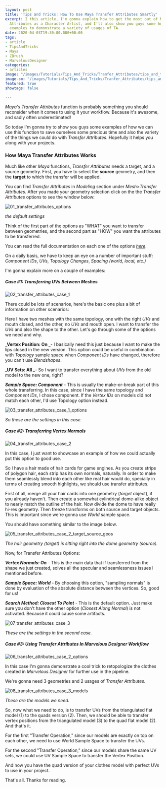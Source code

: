 ```yaml
---
layout: post
title: 'Tips and Tricks: How To Use Maya Transfer Attributes Smartly'
excerpt: I this article, I'm gonna explain how to get the most out of Maya's Transfer
  Attributes as a Character Artist, and I'll also show you guys some hopefully useful
  examples to demonstrate a variety of usages of TA.
date: 2020-04-03T19:30:00.000+00:00
tags:
- article
- TipsAndTricks
- Maya
- ZBrush
- MarvelousDesigner
categories:
- articles
image: "/images/Tutorials/Tips_And_Tricks/Tranfer_Attributes/tips_and_tricks_on_transfer_attributes_header.jpg"
image-sm: "/images/Tutorials/Tips_And_Tricks/Tranfer_Attributes/tips_and_tricks_on_transfer_attributes_header.jpg"
featured: true
showtags: false

---
```

_Maya's Transfer Attributes_ function is probably something you should reconsider when it comes to using it your workflow. Because it's awesome, and sadly often underestimated!

So today I'm gonna try to show you guys some examples of how we can use this function to save ourselves some precious time and also the variety of the things we could do with _Transfer Attributes_. Hopefully it helps you along with your projects.

### How Maya Transfer Attributes Works

Much like other _Maya_ functions, _Transfer Attributes_ needs a target, and a source geometry. First, you have to select the **source** geometry, and then the **target** to which the transfer will be applied.

You can find _Transfer Attributes_ in _Modeling_ section under _Mesh_>_Transfer Attributes_. After you made your geometry selection click on the the _Transfer Attributes_ options to see the window below:

<img src="/images/Tutorials/Tips_And_Tricks/Tranfer_Attributes/01_transfer_attributes_options.jpg" alt="01_transfer_attributes_options" class="responsive">

_the default settings_

Think of the first part of the options as "WHAT" you want to transfer between geometries, and the second part as "HOW" you want the attributes to be transferred.

You can read the full documentation on each one of the options [_here_](https://knowledge.autodesk.com/support/maya/learn-explore/caas/CloudHelp/cloudhelp/2018/ENU/Maya-Modeling/files/GUID-76D5F064-C5A1-4310-B72A-788AB5C9A25B-htm.html "Transfer attributes between meshes").

On a daily basis, we have to keep an eye on a number of important stuff: _Component IDs_, _UVs_, _Topology Changes_, _Spacing_ _(world, local, etc.)_

I'm gonna explain more on a couple of examples:

##### Case #1: Transferring UVs Between Meshes

<img src="/images/Tutorials/Tips_And_Tricks/Tranfer_Attributes/02_transfer_attributes_case_1.jpg" alt="02_transfer_attributes_case_1" class="responsive">

There could be lots of scenarios, here's the basic one plus a bit of information on other scenarios:

Here I have two meshes with the same topology, one with the right _UVs_ and mouth closed, and the other, no _UVs_ and mouth open. I want to transfer the _UVs_ and also the shape to the other. Let's go through some of the options we need and why.

**_Vertex Position: On _**- I basically need this just because I want to make the lips closed in the new version. This option could be useful in combination with _Topology_ sample space when _Component IDs_ have changed, therefore you can't use _Blendshapes_.

**_UV Sets: All _**- So I want to transfer everything about _UVs_ from the old model to the new one, right?

**_Sample Space: Component_** - This is usually the make-or-break part of this whole transferring. In this case, since I have the same topology and _Component IDs_, I chose component. If the _Vertex IDs_ on models did not match each other, I'd use Topology option instead.

<img src="/images/Tutorials/Tips_And_Tricks/Tranfer_Attributes/03_transfer_attributes_case_1_options.jpg" alt="03_transfer_attributes_case_1_options" class="responsive">

_So these are the settings in this case._

##### Case #2: Transferring Vertex Normals

<img src="/images/Tutorials/Tips_And_Tricks/Tranfer_Attributes/04_transfer_attributes_case_2.jpg" alt="04_transfer_attributes_case_2" class="responsive">

In this case, I just want to showcase an example of how we could actually put this option to good use.

So I have a hair made of hair cards for game engines. As you create strips of polygon hair, each strip has its own normals, naturally. In order to make them seamlessly blend into each other like real hair would do, specially in terms of creating smooth highlights, we should use transfer attributes.

First of all, merge all your hair cards into one geometry (_target_ object), if you already haven't. Then create a somewhat cylindrical dome-alike object to nearly match the outline of the hair. Now divide the dome to have really hi-res geometry. Then freeze transforms on both source and target objects. This is important since we're gonna use _World_ sample space.

You should have something similar to the image below.

<img src="/images/Tutorials/Tips_And_Tricks/Tranfer_Attributes/05_transfer_attributes_case_2_target_source_geos.jpg" alt="05_transfer_attributes_case_2_target_source_geos" class="responsive">

_The hair geometry (target) is sitting right into the dome geometry (source)._

Now, for Transfer Attributes Options:

**_Vertex Normals: On_** - This is the main data that if transferred from the shape we just created, solves all the specular and seamlessness issues I mentioned before.

**_Sample Space: World_** - By choosing this option, "sampling normals" is done by evaluation of the absolute distance between the vertices. So, good for us!

**_Search Method: Closest To Point_** - This is the default option. Just make sure you don't have the other option (_Closest Along Normal_) is not activated. Because it could cause some artifacts.

<img src="/images/Tutorials/Tips_And_Tricks/Tranfer_Attributes/07_transfer_attributes_case_3.jpg" alt="07_transfer_attributes_case_3" class="responsive">

_These are the settings in the second case._

##### Case #3: Using Transfer Attributes In Marvelous Designer Workflow

<img src="/images/Tutorials/Tips_And_Tricks/Tranfer_Attributes/06_transfer_attributes_case_2_options.jpg" alt="06_transfer_attributes_case_2_options" class="responsive">

In this case I'm gonna demonstrate a cool trick to retopologize the clothes created in _Marvelous Designer_ for further use in the pipeline.

We're gonna need 3 geometries and 2 usages of _Transfer Attributes_.

<img src="/images/Tutorials/Tips_And_Tricks/Tranfer_Attributes/08_transfer_attributes_case_3_models.jpg" alt="08_transfer_attributes_case_3_models" class="responsive">

_These are the models we need._

So, now what we need to do, is to transfer UVs from the triangulated flat model (1) to the quads version (2). Then, we should be able to transfer vertex positions from the triangulated model (3) to the quad flat model (2). And that's it.

For the first "Transfer Operation," since our models are exactly on top on each other, we need to use World Sample Space to transfer the UVs.

For the second "Transfer Operation," since our models share the same UV sets, we could use UV Sample Space to transfer the Vertex Position.

And now you have the quad version of your clothes model with perfect UVs to use in your project.

That's all. Thanks for reading.